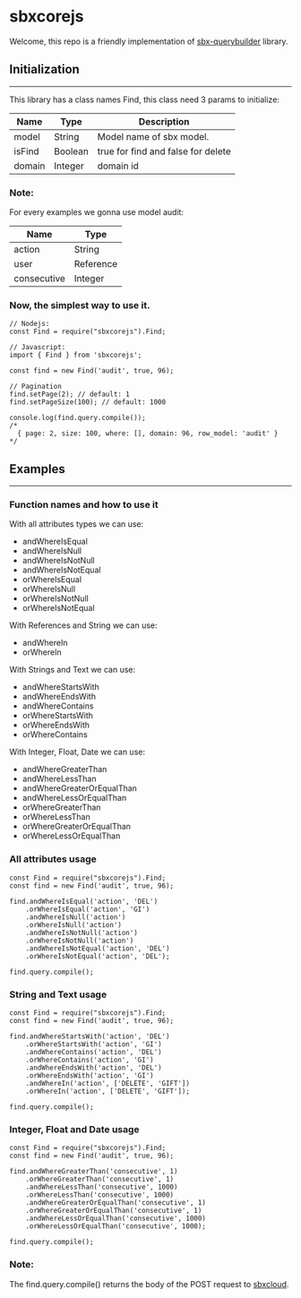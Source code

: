 # sbxcorejs

Welcome, this repo is a friendly implementation of [sbx-querybuilder](https://github.com/sbxcloud/sbx-querybuilder) library.

## Initialization
* * *

This library has a class names Find, this class need 3 params to initialize: 

| Name | Type | Description |
| ------ | ------ | ------ |
| model | String | Model name of sbx model. |
| isFind | Boolean | true for find and false for delete |
| domain | Integer | domain id |

### Note:
For every examples we gonna use model audit:

| Name | Type |
| ------ | ------ |
| action | String |
| user | Reference |
| consecutive | Integer |

### Now, the simplest way to use it.

```
// Nodejs:
const Find = require("sbxcorejs").Find;

// Javascript:
import { Find } from 'sbxcorejs';

const find = new Find('audit', true, 96);

// Pagination 
find.setPage(2); // default: 1
find.setPageSize(100); // default: 1000

console.log(find.query.compile());
/*
  { page: 2, size: 100, where: [], domain: 96, row_model: 'audit' }
*/
```

## Examples
* * *

### Function names and how to use it

With all attributes types we can use:
- andWhereIsEqual
- andWhereIsNull
- andWhereIsNotNull
- andWhereIsNotEqual
- orWhereIsEqual
- orWhereIsNull
- orWhereIsNotNull
- orWhereIsNotEqual

With References and String we can use:
- andWhereIn
- orWhereIn

With Strings and Text we can use:
- andWhereStartsWith
- andWhereEndsWith
- andWhereContains
- orWhereStartsWith
- orWhereEndsWith
- orWhereContains

With Integer, Float, Date we can use:
- andWhereGreaterThan
- andWhereLessThan
- andWhereGreaterOrEqualThan
- andWhereLessOrEqualThan
- orWhereGreaterThan
- orWhereLessThan
- orWhereGreaterOrEqualThan
- orWhereLessOrEqualThan

### All attributes usage

```
const Find = require("sbxcorejs").Find;
const find = new Find('audit', true, 96);

find.andWhereIsEqual('action', 'DEL')
    .orWhereIsEqual('action', 'GI')
    .andWhereIsNull('action')
    .orWhereIsNull('action')
    .andWhereIsNotNull('action')
    .orWhereIsNotNull('action')
    .andWhereIsNotEqual('action', 'DEL')
    .orWhereIsNotEqual('action', 'DEL');

find.query.compile();
```

### String and Text usage

```
const Find = require("sbxcorejs").Find;
const find = new Find('audit', true, 96);

find.andWhereStartsWith('action', 'DEL')
    .orWhereStartsWith('action', 'GI')
    .andWhereContains('action', 'DEL')
    .orWhereContains('action', 'GI')
    .andWhereEndsWith('action', 'DEL')
    .orWhereEndsWith('action', 'GI')
    .andWhereIn('action', ['DELETE', 'GIFT'])
    .orWhereIn('action', ['DELETE', 'GIFT']);

find.query.compile();
```

### Integer, Float and Date usage

```
const Find = require("sbxcorejs").Find;
const find = new Find('audit', true, 96);

find.andWhereGreaterThan('consecutive', 1)
    .orWhereGreaterThan('consecutive', 1)
    .andWhereLessThan('consecutive', 1000)
    .orWhereLessThan('consecutive', 1000)
    .andWhereGreaterOrEqualThan('consecutive', 1)
    .orWhereGreaterOrEqualThan('consecutive', 1)
    .andWhereLessOrEqualThan('consecutive', 1000)
    .orWhereLessOrEqualThan('consecutive', 1000);

find.query.compile();
```

### Note:

The find.query.compile() returns the body of the POST request to [sbxcloud](https://sbxcloud.com).